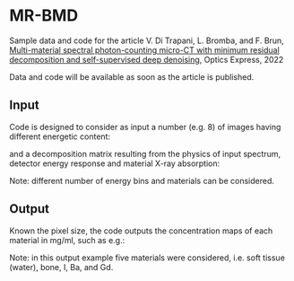 # MR-BMD
Sample data and code for the article V. Di Trapani, L. Bromba, and F. Brun, [Multi-material spectral photon-counting micro-CT with minimum residual decomposition and self-supervised deep denoising](https://doi.org/10.1364/OE.471439), Optics Express, 2022

Data and code will be available as soon as the article is published.

## Input

Code is designed to consider as input a number (e.g. 8) of images having different energetic content:



and a decomposition matrix resulting from the physics of input spectrum, detector energy response and material X-ray absorption:


Note: different number of energy bins and materials can be considered.

## Output

Known the pixel size, the code outputs the concentration maps of each material in mg/ml, such as e.g.:


Note: in this output example five materials were considered, i.e. soft tissue (water), bone, I, Ba, and Gd. 
